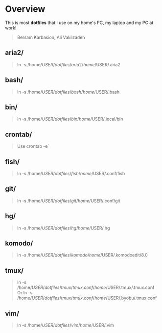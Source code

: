Overview
====================
This is most **dotfiles** that i use on my home's PC, my laptop and my PC at work!
>   Bersam Karbasion,
>   Ali Vakilzadeh


aria2/
---------------------
> ln -s /home/$USER/dotfiles/aria2 /home/$USER/.aria2

bash/
---------------------
> ln -s /home/$USER/dotfiles/bash /home/$USER/.bash

bin/
---------------------
> ln -s /home/$USER/dotfiles/bin /home/$USER/.local/bin

crontab/
---------------------
> Use crontab -e`

fish/
---------------------
> ln -s /home/$USER/dotfiles/fish /home/$USER/.conf/fish

git/
---------------------
> ln -s /home/$USER/dotfiles/git /home/$USER/.conf/git

hg/
---------------------
> ln -s /home/$USER/dotfiles/hg /home/$USER/.hg

komodo/
---------------------
> ln -s /home/$USER/dotfiles/komodo /home/$USER/.komodoedit/8.0

tmux/
---------------------
> ln -s /home/$USER/dotfiles/tmux/tmux.conf /home/$USER/.tmux/.tmux.conf
> Or
> ln -s /home/$USER/dotfiles/tmux/tmux.conf /home/$USER/.byobu/.tmux.conf

vim/
---------------------
> ln -s /home/$USER/dotfiles/vim /home/$USER/.vim
